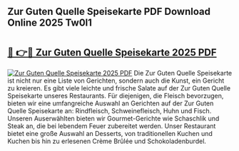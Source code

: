 ## Zur Guten Quelle Speisekarte PDF Download Online 2025 Tw0l1

# <h2><a href="http://gcdu18.nevu.top/?p=Zur+Guten+Quelle+Speisekarte">🔗 👉🔴 Zur Guten Quelle Speisekarte 2025 PDF</a></h2>

[![Zur Guten Quelle Speisekarte 2025 PDF](https://i.imgur.com/dBaPXMq.png)](http://gcdu18.nevu.top/?p=Zur+Guten+Quelle+Speisekarte)
Die Zur Guten Quelle Speisekarte ist nicht nur eine Liste von Gerichten, sondern auch die Kunst, ein Gericht zu kreieren. Es gibt viele leichte und frische Salate auf der Zur Guten Quelle Speisekarte unseres Restaurants. Für diejenigen, die Fleisch bevorzugen, bieten wir eine umfangreiche Auswahl an Gerichten auf der Zur Guten Quelle Speisekarte an: Rindfleisch, Schweinefleisch, Huhn und Fisch. Unseren Auserwählten bieten wir Gourmet-Gerichte wie Schaschlik und Steak an, die bei lebendem Feuer zubereitet werden. Unser Restaurant bietet eine große Auswahl an Desserts, von traditionellen Kuchen und Kuchen bis hin zu erlesenen Crème Brûlée und Schokoladenburdel.
